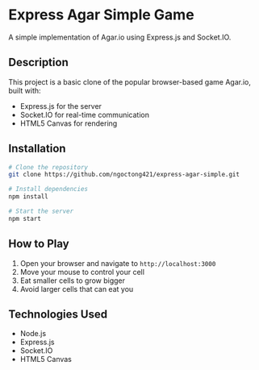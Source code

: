# Express Agar Simple Game

A simple implementation of Agar.io using Express.js and Socket.IO.

## Description

This project is a basic clone of the popular browser-based game Agar.io, built with:

- Express.js for the server
- Socket.IO for real-time communication
- HTML5 Canvas for rendering

## Installation

```bash
# Clone the repository
git clone https://github.com/ngoctong421/express-agar-simple.git

# Install dependencies
npm install

# Start the server
npm start
```

## How to Play

1. Open your browser and navigate to `http://localhost:3000`
2. Move your mouse to control your cell
3. Eat smaller cells to grow bigger
4. Avoid larger cells that can eat you

## Technologies Used

- Node.js
- Express.js
- Socket.IO
- HTML5 Canvas
